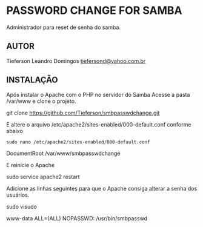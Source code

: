 # PASSWORD CHANGE FOR SAMBA

Administrador para reset de senha do samba.

## AUTOR

Tieferson Leandro Domingos <tiefersond@yahoo.com.br>

## INSTALAÇÃO

Após instalar o Apache com o PHP no servidor do Samba Acesse a pasta /var/www e clone o projeto.

git clone https://github.com/Tieferson/smbpasswdchange.git

E altere o arquivo /etc/apache2/sites-enabled/000-default.conf conforme abaixo


`sudo nano /etc/apache2/sites-enabled/000-default.conf`


DocumentRoot /var/www/smbpasswdchange

E reinicie o Apache

sudo service apache2 restart

Adicione as linhas seguintes para que o Apache consiga alterar a senha dos usuários.

sudo visudo

www-data ALL=(ALL) NOPASSWD: /usr/bin/smbpasswd
